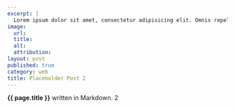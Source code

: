 ```yaml
---
excerpt: |
  Lorem ipsum dolor sit amet, consectetur adipisicing elit. Omnis repellendus iure nemo. Cum, perferendis, fugit, quaerat necessitatibus voluptatibus sapiente vero magnam similique sit neque natus.
image:
  url:
  title:
  alt:
  attribution:
layout: post
published: true
category: web
title: Placeholder Post 2
---
```


**{{ page.title }}** written in Markdown. 2
